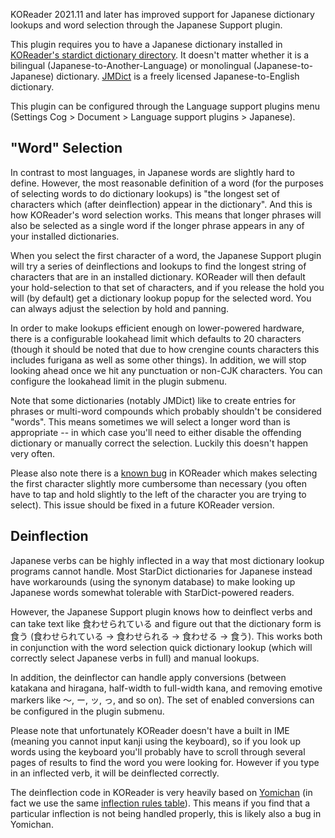KOReader 2021.11 and later has improved support for Japanese dictionary lookups and word selection through the Japanese Support plugin.

This plugin requires you to have a Japanese dictionary installed in [KOReader's stardict dictionary directory](https://github.com/koreader/koreader/wiki/Dictionary-support). It doesn't matter whether it is a bilingual (Japanese-to-Another-Language) or monolingual (Japanese-to-Japanese) dictionary. [JMDict](https://www.edrdg.org/wiki/index.php/JMdict-EDICT_Dictionary_Project) is a freely licensed Japanese-to-English dictionary.

This plugin can be configured through the Language support plugins menu (Settings Cog > Document > Language support plugins > Japanese). 

## "Word" Selection ##

In contrast to most languages, in Japanese words are slightly hard to define. However, the most reasonable definition of a word (for the purposes of selecting words to do dictionary lookups) is "the longest set of characters which (after deinflection) appear in the dictionary". And this is how KOReader's word selection works. This means that longer phrases will also be selected as a single word if the longer phrase appears in any of your installed dictionaries.

When you select the first character of a word, the Japanese Support plugin will try a series of deinflections and lookups to find the longest string of characters that are in an installed dictionary. KOReader will then default your hold-selection to that set of characters, and if you release the hold you will (by default) get a dictionary lookup popup for the selected word. You can always adjust the selection by hold and panning.

In order to make lookups efficient enough on lower-powered hardware, there is a configurable lookahead limit which defaults to 20 characters (though it should be noted that due to how crengine counts characters this includes furigana as well as some other things). In addition, we will stop looking ahead once we hit any punctuation or non-CJK characters. You can configure the lookahead limit in the plugin submenu.

Note that some dictionaries (notably JMDict) like to create entries for phrases or multi-word compounds which probably shouldn't be considered "words". This means sometimes we will select a longer word than is appropriate -- in which case you'll need to either disable the offending dictionary or manually correct the selection. Luckily this doesn't happen very often.

Please also note there is a [known bug](https://github.com/koreader/koreader/issues/8619) in KOReader which makes selecting the first character slightly more cumbersome than necessary (you often have to tap and hold slightly to the left of the character you are trying to select). This issue should be fixed in a future KOReader version.

## Deinflection ##

Japanese verbs can be highly inflected in a way that most dictionary lookup programs cannot handle. Most StarDict dictionaries for Japanese instead have workarounds (using the synonym database) to make looking up Japanese words somewhat tolerable with StarDict-powered readers. 

However, the Japanese Support plugin knows how to deinflect verbs and can take text like 食わせられている and figure out that the dictionary form is 食う (食わせられている -> 食わせられる -> 食わせる -> 食う). This works both in conjunction with the word selection quick dictionary lookup (which will correctly select Japanese verbs in full) and manual lookups.

In addition, the deinflector can handle apply conversions (between katakana and hiragana, half-width to full-width kana, and removing emotive markers like 〜, ー, ッ, っ, and so on). The set of enabled conversions can be configured in the plugin submenu.

Please note that unfortunately KOReader doesn't have a built in IME (meaning you cannot input kanji using the keyboard), so if you look up words using the keyboard you'll probably have to scroll through several pages of results to find the word you were looking for. However if you type in an inflected verb, it will be deinflected correctly.

The deinflection code in KOReader is very heavily based on [Yomichan](https://github.com/FooSoft/yomichan) (in fact we use the same [inflection rules table](https://github.com/FooSoft/yomichan/blob/master/ext/data/deinflect.json)). This means if you find that a particular inflection is not being handled properly, this is likely also a bug in Yomichan.